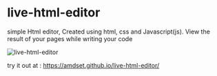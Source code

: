 # live-html-editor
simple Html editor, Created using html, css and Javascript(js). View the result of your pages while writing your code


![live-html-editor](https://user-images.githubusercontent.com/33881639/197676047-87174770-318d-4dfd-98e5-4c51056e4653.JPG)

try it out at : https://amdset.github.io/live-html-editor/

